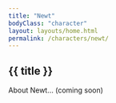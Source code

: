 ```yaml
---
title: "Newt"
bodyClass: "character"
layout: layouts/home.html
permalink: /characters/newt/
---
```


## {{ title }}

About Newt… (coming soon)